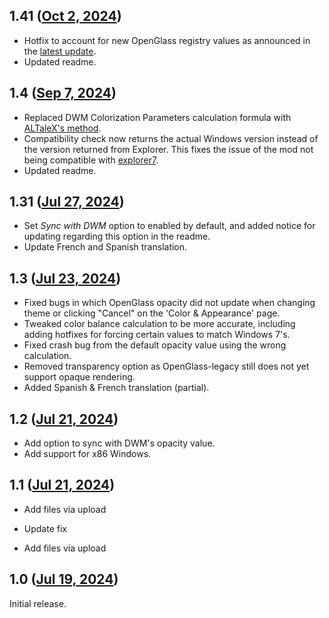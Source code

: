 ## 1.41 ([Oct 2, 2024](https://github.com/ramensoftware/windhawk-mods/blob/4ab0994ab79cb76e217a4b658639f98875959b4a/mods/accent-color-sync.wh.cpp))

* Hotfix to account for new OpenGlass registry values as announced in the [latest update](https://github.com/ALTaleX531/OpenGlass/releases/tag/v1.2-legacy).
* Updated readme.

## 1.4 ([Sep 7, 2024](https://github.com/ramensoftware/windhawk-mods/blob/7292f722244cd19dc93c4438270bcc600b4bf2ec/mods/accent-color-sync.wh.cpp))

* Replaced DWM Colorization Parameters calculation formula with [ALTaleX's method](https://github.com/ALTaleX531/dwm_colorization_calculator).
* Compatibility check now returns the actual Windows version instead of the version returned from Explorer. This fixes the issue of the mod not being compatible with [explorer7](https://github.com/Erizur/explorer7-releases/).
* Updated readme.

## 1.31 ([Jul 27, 2024](https://github.com/ramensoftware/windhawk-mods/blob/940c28ba0fb4ccebb782988516dd6bb5a7f23de0/mods/accent-color-sync.wh.cpp))

* Set *Sync with DWM* option to enabled by default, and added notice for updating regarding this option in the readme.
* Update French and Spanish translation.

## 1.3 ([Jul 23, 2024](https://github.com/ramensoftware/windhawk-mods/blob/7c4df7d217e3e09907079ed0d5a13df0cf64d5f0/mods/accent-color-sync.wh.cpp))

* Fixed bugs in which OpenGlass opacity did not update when changing theme or clicking "Cancel" on the 'Color & Appearance' page.
* Tweaked color balance calculation to be more accurate, including adding hotfixes for forcing certain values to match Windows 7's.
* Fixed crash bug from the default opacity value using the wrong calculation.
* Removed transparency option as OpenGlass-legacy still does not yet support opaque rendering.
* Added Spanish & French translation (partial).

## 1.2 ([Jul 21, 2024](https://github.com/ramensoftware/windhawk-mods/blob/120bd157b2a8eb1c99a1ebd8363686cbc40de906/mods/accent-color-sync.wh.cpp))

* Add option to sync with DWM's opacity value.
* Add support for x86 Windows.

## 1.1 ([Jul 21, 2024](https://github.com/ramensoftware/windhawk-mods/blob/45b792a63461caa9ac8c5864b83fcf26d724e549/mods/accent-color-sync.wh.cpp))

* Add files via upload

* Update fix

* Add files via upload

## 1.0 ([Jul 19, 2024](https://github.com/ramensoftware/windhawk-mods/blob/7bc74ba3694b934452c45f010dda182d70c1e222/mods/accent-color-sync.wh.cpp))

Initial release.
